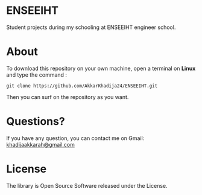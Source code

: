 # ENSEEIHT 
Student projects during my schooling at ENSEEIHT engineer school.

# About

To download this repository on your own machine, open a terminal on **Linux** and type the command :

    git clone https://github.com/AkkarKhadija24/ENSEEIHT.git
    
Then you can surf on the repository as you want.
# Questions?
If you have any question, you can contact me on Gmail: khadijaakkarah@gmail.com
# License
The library is Open Source Software released under the License.
